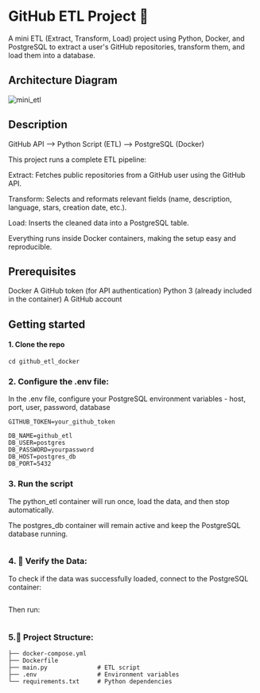 # GitHub ETL Project 🚀


A mini ETL (Extract, Transform, Load) project using Python, Docker, and PostgreSQL to extract a user's GitHub repositories, transform them, and load them into a database.

## Architecture Diagram
![mini_etl](https://github.com/user-attachments/assets/9ce0c249-ba1d-47b2-b5e7-d285bcca6877)


## Description

GitHub API --> Python Script (ETL) --> PostgreSQL (Docker)

This project runs a complete ETL pipeline:

Extract: Fetches public repositories from a GitHub user using the GitHub API.

Transform: Selects and reformats relevant fields (name, description, language, stars, creation date, etc.).

Load: Inserts the cleaned data into a PostgreSQL table.

Everything runs inside Docker containers, making the setup easy and reproducible.

## Prerequisites

Docker
A GitHub token (for API authentication)
Python 3 (already included in the container)
A GitHub account

## Getting started

#### 1. Clone the repo

```git clone https://github.com/your-username/github_etl_docker.git
cd github_etl_docker

```

### 2. Configure the .env file:

In the .env file, configure your PostgreSQL environment variables - host, port, user, password, database

```GITHUB_USERNAME=your_github_username
GITHUB_TOKEN=your_github_token

DB_NAME=github_etl
DB_USER=postgres
DB_PASSWORD=yourpassword
DB_HOST=postgres_db
DB_PORT=5432

```

### 3. Run the script
The python_etl container will run once, load the data, and then stop automatically.

The postgres_db container will remain active and keep the PostgreSQL database running.
```docker-compose up --build
```

### 4. 🔎 Verify the Data:
To check if the data was successfully loaded, connect to the PostgreSQL container:
```docker exec -it postgres_db psql -U postgres -d github_etl
```
Then run:
``` SELECT * FROM github_repos LIMIT 5;
```


### 5.📁 Project Structure:
``` .
├── docker-compose.yml
├── Dockerfile
├── main.py              # ETL script
├── .env                 # Environment variables
└── requirements.txt     # Python dependencies
```
